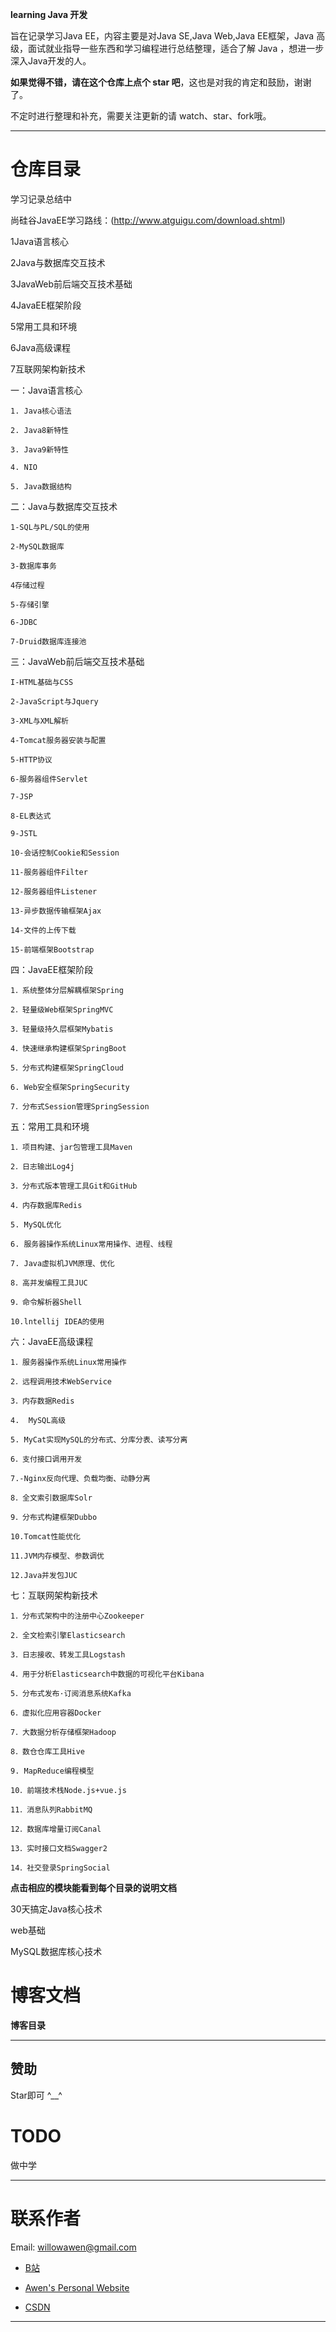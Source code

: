 ﻿ **learning Java  开发** 
  
旨在记录学习Java EE，内容主要是对Java SE,Java Web,Java EE框架，Java 高级，面试就业指导一些东西和学习编程进行总结整理，适合了解 Java ，想进一步深入Java开发的人。

**如果觉得不错，请在这个仓库上点个 star 吧**，这也是对我的肯定和鼓励，谢谢了。

不定时进行整理和补充，需要关注更新的请 watch、star、fork哦。

-----

# 仓库目录

学习记录总结中

尚硅谷JavaEE学习路线：(http://www.atguigu.com/download.shtml)

1Java语言核心

2Java与数据库交互技术

3JavaWeb前后端交互技术基础

4JavaEE框架阶段

5常用工具和环境

6Java高级课程

7互联网架构新技术

一：Java语言核心

	1. Java核心语法
	
	2. Java8新特性
	
	3. Java9新特性
	
	4. NIO
	
	5. Java数据结构
	
二：Java与数据库交互技术

	1-SQL与PL/SQL的使用

	2-MySQL数据库
	
	3-数据库事务
	
	4存储过程
	
	5-存储引擎

	6-JDBC

	7-Druid数据库连接池

三：JavaWeb前后端交互技术基础

	I-HTML基础与CSS

	2-JavaScript与Jquery

	3-XML与XML解析

	4-Tomcat服务器安装与配置

	5-HTTP协议

	6-服务器组件Servlet

	7-JSP

	8-EL表达式

	9-JSTL

	10-会话控制Cookie和Session

	11-服务器组件Filter

	12-服务器组件Listener

	13-异步数据传输框架Ajax

	14-文件的上传下载

	15-前端框架Bootstrap

四：JavaEE框架阶段

	1．系统整体分层解耦框架Spring

	2．轻量级Web框架SpringMVC

	3．轻量级持久层框架Mybatis

	4．快速继承构建框架SpringBoot

	5．分布式构建框架SpringCloud

	6. Web安全框架SpringSecurity

	7．分布式Session管理SpringSession

五：常用工具和环境

	1．项目构建、jar包管理工具Maven

	2．日志输出Log4j

	3．分布式版本管理工具Git和GitHub

	4．内存数据库Redis

	5. MySQL优化
	
	6. 服务器操作系统Linux常用操作、进程、线程
	
	7. Java虚拟机JVM原理、优化
	
	8．高并发编程工具JUC

	9．命令解析器Shell

	10.lntellij IDEA的使用

六：JavaEE高级课程

	1．服务器操作系统Linux常用操作

	2．远程调用技术WebService

	3．内存数据Redis

	4.  MySQL高级
	
	5. MyCat实现MySQL的分布式、分库分表、读写分离
	
	6．支付接口调用开发

	7.-Nginx反向代理、负载均衡、动静分离

	8．全文索引数据库Solr

	9．分布式构建框架Dubbo

	10.Tomcat性能优化

	11.JVM内存模型、参数调优

	12.Java并发包JUC

七：互联网架构新技术

	1．分布式架构中的注册中心Zookeeper

	2．全文检索引擎Elasticsearch

	3．日志接收、转发工具Logstash

	4．用于分析Elasticsearch中数据的可视化平台Kibana

	5．分布式发布·订阅消息系统Kafka

	6．虚拟化应用容器Docker

	7．大数据分析存储框架Hadoop

	8．数仓仓库工具Hive

	9. MapReduce编程模型
	
	10．前端技术栈Node.js+vue.js

	11．消息队列RabbitMQ

	12．数据库增量订阅Canal

	13．实时接口文档Swagger2

	14．社交登录SpringSocial

**点击相应的模块能看到每个目录的说明文档**


30天搞定Java核心技术

web基础

MySQL数据库核心技术

# 博客文档

**博客目录**

-----


## 赞助

Star即可  ^__^

# TODO

做中学


-----


# 联系作者
Email: willowawen@gmail.com

- [B站](http://space.bilibili.com/180771965?)

- [Awen's Personal Website](没有中)

- [CSDN](https://blog.csdn.net/qq_41569732)


-----

